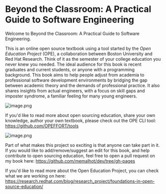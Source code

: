 <!-- #region -->
# Beyond the Classroom: A Practical Guide to Software Engineering

Welcome to Beyond the Classroom: A Practical Guide to Software Engineering. 

This is an online open source textbook using a tool started by the *Open Education Project* (OPE), a collaboration between Boston University and Red Hat Research. Think of it as the semester of your college education you never knew you needed. The ideal audience for this book is recent graduates and current students, or anyone with a programming background. This book aims to help people adjust from academia to professional software development environments by bridging the gap between academic theory and the demands of professional practice. It also shares insights from actual engineers, with a focus on skill gaps and imposter syndrome, a familiar feeling for many young engineers.

![image.png](images/cat.png)

If you'd like to read more about open sourcing education, share your own knowledge, author your own textbook, please check out the OPE CLI tool:
https://github.com/OPEFFORT/tools

![image.png](images/logo.png)

Part of what makes this project so exciting is that anyone can take part in it. If you would like to add/remove/suggest an edit for this book, and help contribute to open sourcing education, feel free to open a pull request on my book here: https://github.com/memalhot/dev/tree/gh-pages

If you'd like to read more about the Open Education Project, you can check what we are working on here: https://research.redhat.com/blog/research_project/foundations-in-open-source-education/



<!-- #endregion -->